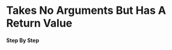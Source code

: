 # Takes No Arguments But Has A Return Value

#### Step By Step

<script>
const rawSourceCode = `fn main() {
  let charlie = widget();
  println!("charlie got {charlie}");
}

fn widget() -> String {
  let bravo = String::from("berry");
  bravo
}`.split('\n')


const lineSets = [
{ 
  lines: [`0_r`, `0_r`, `0_r`, `0_r`, `0_r`, `0_r`, `0_r`, `0_r`, `0_r`],
  text: `<p></p>`
},
{ 
  lines: [`0_r`, `0_s`, `0_s`, `0_r`, `0_s`, `0_s`, `0_s`, `0_s`, `0_s`],
  text: `<p></p>`
},
{ 
  lines: [`0_c`, `0_s`, `0_s`, `0_c`, `0_s`, `0_r`, `0_s`, `0_s`, `0_r`],
  text: `<p></p>`
},
{ 
  lines: [`0_c`, `0_s`, `0_s`, `0_c`, `0_s`, `0_c`, `0_r`, `0_s`, `0_c`],
  text: `<p></p>`
},
{ 
  lines: [`0_c`, `0_s`, `0_s`, `0_c`, `0_s`, `0_c`, `0_c`, `0_r`, `0_c`],
  text: `<p></p>`
},
{ 
  lines: [`0_c`, `0_r`, `0_s`, `0_c`, `0_s`, `0_c`, `0_c`, `0_c`, `0_c`],
  text: `<p></p>`
},
{ 
  lines: [`0_c`, `0_c`, `0_r`, `0_c`, `0_s`, `0_c`, `0_c`, `0_c`, `0_c`],
  text: `<p></p>`
},
]
</script>
